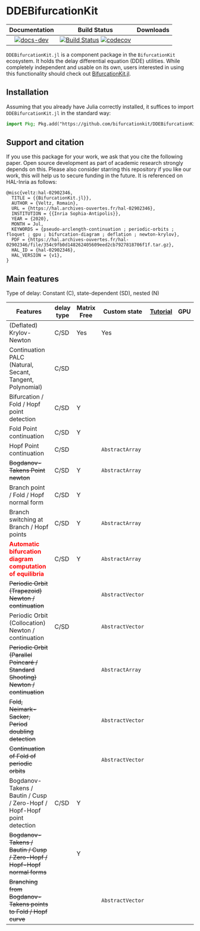 # DDEBifurcationKit

| **Documentation** | **Build Status** | **Downloads** |
|:-----------------:|:----------------:|:-------------:|
| [![docs-dev][docs-dev-img]][docs-dev-url] |  [![Build Status](https://github.com/bifurcationkit/DDEBifurcationKit.jl/workflows/CI/badge.svg)](https://github.com/bifurcationkit/DDEBifurcationKit.jl/actions?query=workflow%3ACI) [![codecov](https://codecov.io/gh/bifurcationkit/DDEBifurcationKit.jl/branch/master/graph/badge.svg)](https://codecov.io/gh/bifurcationkit/DDEBifurcationKit.jl)|  |

[docs-stable-img]: https://img.shields.io/badge/docs-stable-blue.svg
[docs-stable-url]: https://bifurcationkit.github.io/BifurcationKitDocs.jl/stable
[docs-dev-img]: https://img.shields.io/badge/docs-dev-purple.svg
[docs-dev-url]: https://bifurcationkit.github.io/DDEBifurcationKit.jl/dev


`DDEBifurcationKit.jl` is a component package in the `BifurcationKit` ecosystem. It holds the delay differential equation (DDE) utilities. While completely independent
and usable on its own, users interested in using this
functionality should check out [BifurcationKit.jl](https://github.com/bifurcationkit/BifurcationKit.jl).

## Installation

Assuming that you already have Julia correctly installed, it suffices to import
`DDEBifurcationKit.jl` in the standard way:

```julia
import Pkg; Pkg.add("https://github.com/bifurcationkit/DDEBifurcationKit.jl")
```

## Support and citation
If you use this package for your work, we ask that you cite the following paper. Open source development as part of academic research strongly depends on this. Please also consider starring this repository if you like our work, this will help us to secure funding in the future. It is referenced on HAL-Inria as follows:

```
@misc{veltz:hal-02902346,
  TITLE = {{BifurcationKit.jl}},
  AUTHOR = {Veltz, Romain},
  URL = {https://hal.archives-ouvertes.fr/hal-02902346},
  INSTITUTION = {{Inria Sophia-Antipolis}},
  YEAR = {2020},
  MONTH = Jul,
  KEYWORDS = {pseudo-arclength-continuation ; periodic-orbits ; floquet ; gpu ; bifurcation-diagram ; deflation ; newton-krylov},
  PDF = {https://hal.archives-ouvertes.fr/hal-02902346/file/354c9fb0d148262405609eed2cb7927818706f1f.tar.gz},
  HAL_ID = {hal-02902346},
  HAL_VERSION = {v1},
}
```

## Main features

Type of delay: Constant (C), state-dependent (SD), nested (N)

|Features| delay type | Matrix Free|Custom state| [Tutorial](https://bifurcationkit.github.io/BifurcationKitDocs.jl/dev/tutorials/tutorials/) | GPU |
|---|---|---|---|---|---|
| (Deflated) Krylov-Newton| C/SD |  Yes | Yes| | |
| Continuation PALC (Natural, Secant, Tangent, Polynomial) | C/SD| | | | |
| Bifurcation / Fold / Hopf point detection | C/SD | Y|   |  | |
| Fold Point continuation |C/SD | Y |  |  |
| Hopf Point continuation | C/SD |  | `AbstractArray` | | |
| ~~Bogdanov-Takens Point newton~~ | C/SD | Y | `AbstractArray` | | |
| Branch point / Fold / Hopf normal form | C/SD | Y|  | |  | |
| Branch switching at Branch / Hopf points | C/SD | Y | `AbstractArray` |  |  
| <span style="color:red">**Automatic bifurcation diagram computation of equilibria**</span> | C/SD| Y| `AbstractArray` |  | |
| ~~Periodic Orbit (Trapezoid) Newton / continuation~~ | | | `AbstractVector` |  | |
| Periodic Orbit (Collocation) Newton / continuation | C/SD |  | `AbstractVector` |  | |
| ~~Periodic Orbit (Parallel Poincaré / Standard Shooting) Newton / continuation~~ | | | `AbstractArray` |   | |
| ~~Fold, Neimark-Sacker, Period doubling detection~~ | | | `AbstractVector` |   | |
| ~~Continuation of Fold of periodic orbits~~ | | | `AbstractVector` |  |  |
| Bogdanov-Takens / Bautin / Cusp / Zero-Hopf / Hopf-Hopf point detection | C/SD| Y|  |  |
|~~Bogdanov-Takens / Bautin / Cusp / Zero-Hopf / Hopf-Hopf normal forms~~ | | Y|  |  |
| ~~Branching from Bogdanov-Takens points to Fold / Hopf curve~~ |  | |  `AbstractVector` | |  |
